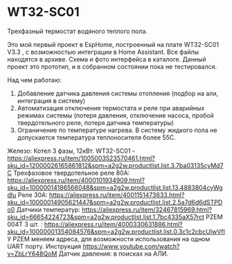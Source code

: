 # WT32-SC01

Трехфазный термостат водяного теплого пола. 

Это мой первый проект в EspHome, построенный на плате WT32-SC01 V3.3 , с возможностью интеграции в Home Assistant.
Все файлы находятся в архиве. Схема и фото интерфейса в каталоге.
Данный проект это прототип, и в собранном состоянии пока не тестировался.

Над чем работаю:
1. Добавление датчика давления системы отопления (подбор на али, интеграция в систему)
2. Автоматизация отключения термостата и реле при аварийных режимах системы (потеря давления, отключение насоса, пробой твердотельного реле, потеря датчика температуры)
3. Ограничение по температуре нагрева. В систему жидкого пола не допускается температура теплоносителя более 55С.

Железо:
Котел 3 фазы, 12кВт. 
WT32-SC01 - https://aliexpress.ru/item/1005003523570461.html?sku_id=12000026165861812&spm=a2g2w.productlist.list.3.7ba03135cyMd7C
Трехфазовое твердотельное реле 80А: https://aliexpress.ru/item/4000101934909.html?sku_id=10000014186566048&spm=a2g2w.productlist.list.13.4883804cyWgdIu
Реле 30А: https://aliexpress.ru/item/4001151473633.html?sku_id=10000014905621447&spm=a2g2w.productlist.list.2.5a7d6d6dSTPDo0
Датчики температур: https://aliexpress.ru/item/32467815969.html?sku_id=66654224723&spm=a2g2w.productlist.list.1.7bc4335aX57rct
PZEM 004T 3 шт. : https://aliexpress.ru/item/4000330631886.html?sku_id=10000001354084576&spm=a2g2w.productlist.list.0.3c1c2cbcUIwVfI
У PZEM меняем адреса, для возможности использования на одном UART порту. Инструкция https://www.youtube.com/watch?v=ZbLrY648QoM
Датчик давления: в поисках на АЛИ.

